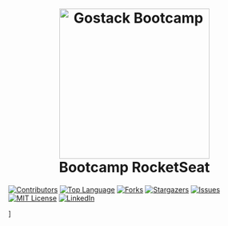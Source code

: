 <h1 align="center">
    <img width="300" height="300" alt="Gostack Bootcamp" src="https://github.com/alessandroveras/gostack-desafio-conceitos-nodejs/blob/master/images/GO1.png" />
    <br>
    Bootcamp RocketSeat
</h1>

[![Contributors][contributors-shield]][contributors-url]
[![Top Language][toplanguage-shield]][toplanguage-url]
[![Forks][forks-shield]][forks-url]
[![Stargazers][stars-shield]][stars-url]
[![Issues][issues-shield]][issues-url]
[![MIT License][license-shield]][license-url]
[![LinkedIn][linkedin-shield]][linkedin-url]



<!-- MARKDOWN LINKS & IMAGES -->
<!-- https://www.markdownguide.org/basic-syntax/#reference-style-links -->]

<!-- SHIELDS -->
[contributors-shield]: https://img.shields.io/github/contributors/alessandroveras/gostack-desafio-conceitos-nodejs.svg?style=flat-square
[toplanguage-shield]: https://img.shields.io/github/languages/top/alessandroveras/gostack-desafio-conceitos-nodejs.svg?style=flat-square
[repository-size]: https://img.shields.io/github/repo-size/alessandroveras/gostack-desafio-conceitos-nodejs.svg?style=flat-square
[forks-shield]: https://img.shields.io/github/forks/alessandroveras/gostack-desafio-conceitos-nodejs.svg?style=flat-square
[stars-shield]: https://img.shields.io/github/stars/alessandroveras/gostack-desafio-conceitos-nodejs.svg?style=flat-square
[issues-shield]: https://img.shields.io/github/issues/alessandroveras/gostack-desafio-conceitos-nodejs.svg?style=flat-square
[license-shield]: https://img.shields.io/github/license/alessandroveras/gostack-desafio-conceitos-nodejs.svg?style=flat-square
[linkedin-shield]: https://img.shields.io/badge/-LinkedIn-black.svg?style=flat-square&logo=linkedin&colorB=555
[product-screenshot]: images/screenshot.png

<!-- URL -->
[contributors-url]: https://github.com/alessandroveras/gostack-desafio-conceitos-nodejs/graphs/contributors
[toplanguage-url]: https://github.com/alessandroveras/gostack-desafio-conceitos-nodejs
[forks-url]: https://github.com/alessandroveras/gostack-desafio-conceitos-nodejs/network/members
[stars-url]: https://github.com/alessandroveras/gostack-desafio-conceitos-nodejs/stargazers
[issues-url]: https://github.com/alessandroveras/gostack-desafio-conceitos-nodejs/issues
[license-url]: https://github.com/alessandroveras/gostack-desafio-conceitos-nodejs/blob/master/LICENSE.txt
[linkedin-url]: https://www.linkedin.com/in/alessandro-veras-09903022/